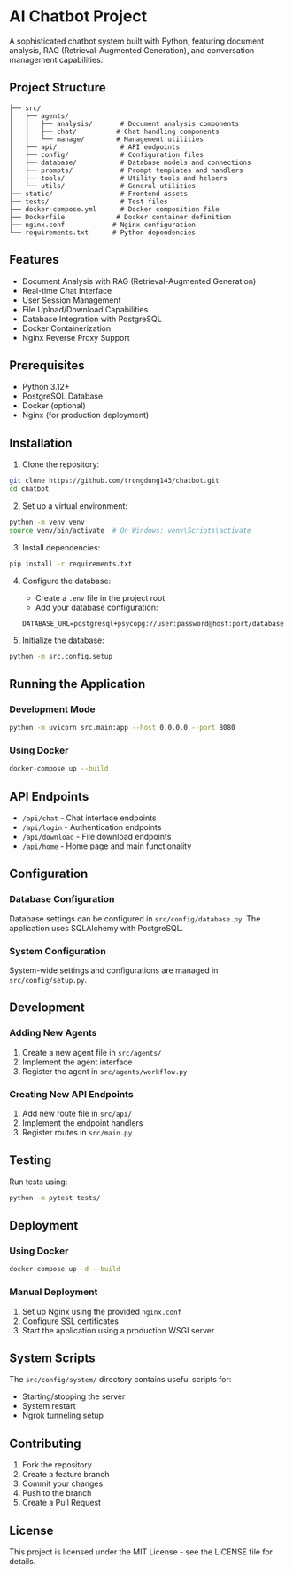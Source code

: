 # AI Chatbot Project

A sophisticated chatbot system built with Python, featuring document analysis, RAG (Retrieval-Augmented Generation), and conversation management capabilities.

## Project Structure

```
├── src/
│   ├── agents/             
│   │   ├── analysis/       # Document analysis components
│   │   ├── chat/          # Chat handling components
│   │   └── manage/        # Management utilities
│   ├── api/                # API endpoints
│   ├── config/             # Configuration files
│   ├── database/           # Database models and connections
│   ├── prompts/            # Prompt templates and handlers
│   ├── tools/              # Utility tools and helpers
│   └── utils/              # General utilities
├── static/                 # Frontend assets
├── tests/                  # Test files
├── docker-compose.yml      # Docker composition file
├── Dockerfile             # Docker container definition
├── nginx.conf            # Nginx configuration
└── requirements.txt      # Python dependencies
```

## Features

- Document Analysis with RAG (Retrieval-Augmented Generation)
- Real-time Chat Interface
- User Session Management
- File Upload/Download Capabilities
- Database Integration with PostgreSQL
- Docker Containerization
- Nginx Reverse Proxy Support

## Prerequisites

- Python 3.12+
- PostgreSQL Database
- Docker (optional)
- Nginx (for production deployment)

## Installation

1. Clone the repository:
```bash
git clone https://github.com/trongdung143/chatbot.git
cd chatbot
```

2. Set up a virtual environment:
```bash
python -m venv venv
source venv/bin/activate  # On Windows: venv\Scripts\activate
```

3. Install dependencies:
```bash
pip install -r requirements.txt
```

4. Configure the database:
   - Create a `.env` file in the project root
   - Add your database configuration:
   ```
   DATABASE_URL=postgresql+psycopg://user:password@host:port/database
   ```

5. Initialize the database:
```bash
python -m src.config.setup
```

## Running the Application

### Development Mode

```bash
python -m uvicorn src.main:app --host 0.0.0.0 --port 8080
```

### Using Docker

```bash
docker-compose up --build
```

## API Endpoints

- `/api/chat` - Chat interface endpoints
- `/api/login` - Authentication endpoints
- `/api/download` - File download endpoints
- `/api/home` - Home page and main functionality

## Configuration

### Database Configuration

Database settings can be configured in `src/config/database.py`. The application uses SQLAlchemy with PostgreSQL.

### System Configuration

System-wide settings and configurations are managed in `src/config/setup.py`.

## Development

### Adding New Agents

1. Create a new agent file in `src/agents/`
2. Implement the agent interface
3. Register the agent in `src/agents/workflow.py`

### Creating New API Endpoints

1. Add new route file in `src/api/`
2. Implement the endpoint handlers
3. Register routes in `src/main.py`

## Testing

Run tests using:
```bash
python -m pytest tests/
```

## Deployment

### Using Docker

```bash
docker-compose up -d --build
```

### Manual Deployment

1. Set up Nginx using the provided `nginx.conf`
2. Configure SSL certificates
3. Start the application using a production WSGI server

## System Scripts

The `src/config/system/` directory contains useful scripts for:
- Starting/stopping the server
- System restart
- Ngrok tunneling setup

## Contributing

1. Fork the repository
2. Create a feature branch
3. Commit your changes
4. Push to the branch
5. Create a Pull Request

## License

This project is licensed under the MIT License - see the LICENSE file for details.
